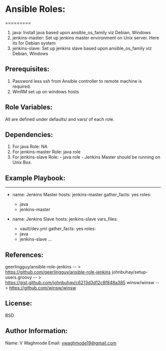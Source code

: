 # Ansible Roles:
=========

1. java: Install java based upon ansible_os_family viz Debian, Windows
2. jenkins-master: Set up jenkins master environment on Unix server. Here its for Debian system
3. jenkins-slave: Set up jenkins slave based upon ansible_os_family viz Debian, Windows

Prerequisites:
------------

1. Password less ssh from Ansible controller to remote machine is required.
2. WinRM set up on windows hosts 

Role Variables:
--------------

All are defined under defaults/ and vars/ of each role.

Dependencies:
------------

1. For java Role: NA
2. For jenkins-master Role: java role
3. For jenkins-slave Role: 
		- java role
		- Jenkins Master should be running on Unix Box.

Example Playbook:
----------------

---
- name: Jenkins Master
  hosts: jenkins-master
  gather_facts: yes
  roles:
    - java
    - jenkins-master

- name: Jenkins Slave
  hosts: jenkins-slave
  vars_files:
    - vault/dev.yml
  gather_facts: yes
  roles:
    - java
    - jenkins-slave
...

References:
----------------

geerlingguy/ansible-role-jenkins -- > https://github.com/geerlingguy/ansible-role-jenkins
johnbuhay/setup-users.groovy -- > https://gist.github.com/johnbuhay/c6213d3d12c8f848a385
winsw/winsw -- > https://github.com/winsw/winsw


License:
-------

BSD

Author Information:
------------------

Name: V Waghmode
Email: vwaghmode19@gmail.com


